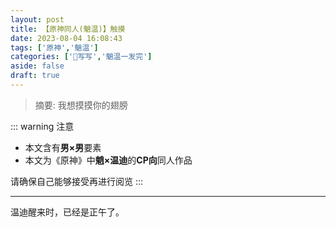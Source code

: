 ```yaml
---
layout: post
title: 【原神同人(魈温)】触摸
date: 2023-08-04 16:08:43
tags: ['原神','魈温']
categories: ['📝写写','魈温一发完']
aside: false
draft: true
---
```


>摘要: 我想摸摸你的翅膀

<!-- more -->

::: warning 注意

* 本文含有**男×男**要素
* 本文为《原神》中**魈×温迪**的**CP向**同人作品
   
请确保自己能够接受再进行阅览
:::

-----

温迪醒来时，已经是正午了。